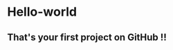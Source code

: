 # Hello-world
That's your first project on GitHub !!
-----------------------------------------------
